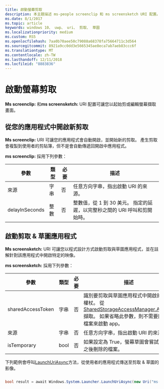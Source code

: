```yaml
---
title: 啟動螢幕剪取
description: 本主題描述 ms-people screenclip 和 ms screensketch URI 配置。 您的應用程式可以使用這些 URI 配置啟動剪取與草圖應用程式或開啟新剪取。
ms.date: 8/1/2017
ms.topic: article
keywords: windows 10、 uwp、 uri、 剪取、 草圖
ms.localizationpriority: medium
ms.custom: RS5
ms.openlocfilehash: 7aa0b70aee50c79088a68378fa75664711c3d564
ms.sourcegitcommit: 8921a9cc0dd3e5665345ae8eca7ab7aeb83ccc6f
ms.translationtype: MT
ms.contentlocale: zh-TW
ms.lasthandoff: 12/11/2018
ms.locfileid: "8883836"
---
```

# <a name="launch-screen-snipping"></a>啟動螢幕剪取

**Ms screenclip:** 和**ms screensketch:** URI 配置可讓您以起始剪或編輯螢幕擷取畫面。

## <a name="open-a-new-snip-from-your-app"></a>從您的應用程式中開啟新剪取

**Ms screenclip:** URI 可讓您的應用程式會自動開啟，並開始新的剪取。 產生剪取會複製到使用者的剪貼簿，但不是會自動傳遞回開啟中應用程式。

**ms screenclip:** 採用下列參數：

| 參數 | 類型 | 必要 | 描述 |
| --- | --- | --- | --- |
| 來源 | 字串 | 否 | 任意方向字串，指出啟動 URI 的來源。 |
| delayInSeconds | 整數 | 否 | 整數值，從 1 到 30 美元。 指定的延遲，以完整秒之間的 URI 呼叫和剪開始時。 |

## <a name="launching-the-snip--sketch-app"></a>啟動剪取 & 草圖應用程式

**Ms screensketch:** URI 可讓您以程式設計方式啟動剪取與草圖應用程式，並在註解針對該應用程式中開啟特定的映像。

**ms screensketch:** 採用下列參數：

| 參數 | 類型 | 必要 | 描述 |
| --- | --- | --- | --- |
| sharedAccessToken | 字串 | 否 | 識別要剪取與草圖應用程式中開啟的檔案權杖。 從[SharedStorageAccessManager.AddFile](https://docs.microsoft.com/uwp/api/windows.applicationmodel.datatransfer.sharedstorageaccessmanager.addfile)擷取。 如果省略此參數，則不需要開啟的檔案來啟動 app。 |
| 來源 | 字串 | 否 | 任意方向字串，指出啟動 URI 的來源。 |
| isTemporary | bool | 否 | 如果設定為 True，螢幕草圖會嘗試開啟它之後刪除的檔案。 |

下列範例會呼叫[LaunchUriAsync](https://docs.microsoft.com/uwp/api/Windows.System.Launcher#Windows_System_Launcher_LaunchUriAsync_Windows_Foundation_Uri_)方法，從使用者的應用程式傳送至剪取 & 草圖的影像。

```csharp

bool result = await Windows.System.Launcher.LaunchUriAsync(new Uri("ms-screensketch:edit?source=MyApp&isTemporary=false&sharedAccessToken=2C37ADDA-B054-40B5-8B38-11CED1E1A2D"));

```
